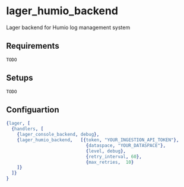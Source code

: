 # lager_humio_backend
Lager backend for Humio log management system

## Requirements
```
TODO
```

## Setups
```
TODO
```

## Configuartion

```erlang
{lager, [
  {handlers, [
    {lager_console_backend, debug},
    {lager_humio_backend,   [{token, "YOUR_INGESTION_API_TOKEN"},
                              {dataspace, "YOUR_DATASPACE"},
                              {level, debug},
                              {retry_interval, 60},
                              {max_retries,  10}
    ]}
  ]}
}

```
